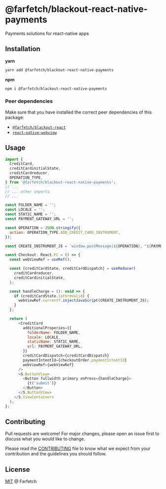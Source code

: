 # @farfetch/blackout-react-native-payments

Payments solutions for react-native apps

## Installation

**yarn**

```sh
yarn add @farfetch/blackout-react-native-payments
```

**npm**

```sh
npm i @farfetch/blackout-react-native-payments
```

### Peer dependencies

Make sure that you have installed the correct peer dependencies of this package:

- [`@farfetch/blackout-react`](https://www.npmjs.com/package/@farfetch/blackout-react)
- [`react-native-webview`](https://www.npmjs.com/package/react-native-webview)

## Usage

```js
import {
  CreditCard,
  creditCardinitialState,
  creditCardreducer,
  OPERATION_TYPE,
} from '@farfetch/blackout-react-native-payments';
// ...
// ... other imports
// ...

const FOLDER_NAME = '';
const LOCALE = '';
const STATIC_NAME = '';
const PAYMENT_GATEWAY_URL = '';

const OPERATION = JSON.stringify({
  action: OPERATION_TYPE.ADD_CREDIT_CARD_INSTRUMENT,
});

const CREATE_INSTRUMENT_JS = `window.postMessage(${OPERATION}, "${PAYMENT_GATEWAY_URL}")`;

const Checkout: React.FC = () => {
  const webViewRef = useRef();

  const [creditCardState, creditCardDispatch] = useReducer(
    creditCardreducer,
    creditCardinitialState,
  );

  const handleCharge = (): void => {
    if (creditCardState.isFormValid) {
      webViewRef.current?.injectJavaScript(CREATE_INSTRUMENT_JS);
    }
  };

  return (
      <CreditCard
        additionalProperies={{
          folderName: FOLDER_NAME,
          locale: LOCALE,
          staticName: STATIC_NAME,
          url: PAYMENT_GATEWAY_URL,
        }}
        creditCardDispatch={creditCardDispatch}
        paymentIntentId={checkoutOrder.paymentIntentId}
        webViewRef={webViewRef}
      />
      <S.ButtonView>
        <Button fullwidth primary onPress={handleCharge}>
          {t('submit')}
        </Button>
      </S.ButtonView>
    </S.ViewContainer>
  );
};
```

## Contributing

Pull requests are welcome! For major changes, please open an issue first to discuss what you would like to change.

Please read the [CONTRIBUTING](../../CONTRIBUTING.md) file to know what we expect from your contribution and the guidelines you should follow.

## License

[MIT](../../LICENSE) @ Farfetch
